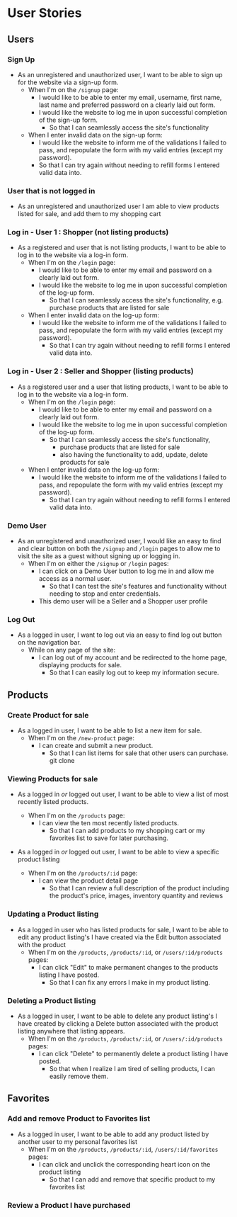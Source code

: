 # User Stories

## Users

### Sign Up

* As an unregistered and unauthorized user, I want to be able to sign up for the website via a sign-up form.
  * When I'm on the `/signup` page:
    * I would like to be able to enter my email, username, first name, last name and preferred password on a clearly laid out form.
    * I would like the website to log me in upon successful completion of the sign-up form.
      * So that I can seamlessly access the site's functionality
  * When I enter invalid data on the sign-up form:
    * I would like the website to inform me of the validations I failed to pass, and repopulate the form with my valid entries (except my password).
    * So that I can try again without needing to refill forms I entered valid data into.

### User that is not logged in
* As an unregistered and unauthorized user I am able to view products listed for sale, and add them to my shopping cart


### Log in - User 1 : Shopper (not listing products)

* As a registered and user that is not listing products, I want to be able to log in to the website via a log-in form.
  * When I'm on the `/login` page:
    * I would like to be able to enter my email and password on a clearly laid out form.
    * I would like the website to log me in upon successful completion of the log-up form.
      * So that I can seamlessly access the site's functionality, e.g. purchase products that are listed for sale
  * When I enter invalid data on the log-up form:
    * I would like the website to inform me of the validations I failed to pass, and repopulate the form with my valid entries (except my password).
      * So that I can try again without needing to refill forms I entered valid data into.

### Log in - User 2 : Seller and Shopper (listing products)

* As a registered user and a user that listing products, I want to be able to log in to the website via a log-in form.
  * When I'm on the `/login` page:
    * I would like to be able to enter my email and password on a clearly laid out form.
    * I would like the website to log me in upon successful completion of the log-up form.
      * So that I can seamlessly access the site's functionality, 
        * purchase products that are listed for sale
        * also having the functionality to add, update, delete products for sale
  * When I enter invalid data on the log-up form:
    * I would like the website to inform me of the validations I failed to pass, and repopulate the form with my valid entries (except my password).
      * So that I can try again without needing to refill forms I entered valid data into.

### Demo User

* As an unregistered and unauthorized user, I would like an easy to find and clear button on both the `/signup` and `/login` pages to allow me to visit the site as a guest without signing up or logging in.
  * When I'm on either the `/signup` or `/login` pages:
    * I can click on a Demo User button to log me in and allow me access as a normal user.
      * So that I can test the site's features and functionality without needing to stop and enter credentials.
    * This demo user will be a Seller and a Shopper user profile

### Log Out

* As a logged in user, I want to log out via an easy to find log out button on the navigation bar.
  * While on any page of the site:
    * I can log out of my account and be redirected to the home page, displaying products for sale.
      * So that I can easily log out to keep my information secure.

## Products

### Create Product for sale

* As a logged in user, I want to be able to list a new item for sale.
  * When I'm on the `/new-product` page:
    * I can create and submit a new product.
      * So that I can list items for sale that other users can purchase.
git clone
### Viewing Products for sale

* As a logged in _or_ logged out user, I want to be able to view a list of most recently listed products.
  * When I'm on the `/products` page:
    * I can view the ten most recently listed products.
      * So that I can add products to my shopping cart or my favorites list to save for later purchasing.

* As a logged in _or_ logged out user, I want to be able to view a specific product listing
  * When I'm on the `/products/:id` page:
    * I can view the product detail page 
      * So that I can review a full description of the product including the product's price, images, inventory quantity and reviews

### Updating a Product listing

* As a logged in user who has listed products for sale, I want to be able to edit any product listing's I have created via the Edit button associated with the product
  * When I'm on the `/products`, `/products/:id`, or `/users/:id/products` pages:
    * I can click "Edit" to make permanent changes to the products listing I have posted.
      * So that I can fix any errors I make in my product listing.

### Deleting a Product listing

* As a logged in user, I want to be able to delete any product listing's I have created by clicking a Delete button associated with the product listing anywhere that listing appears.
  * When I'm on the `/products`, `/products/:id`, or `/users/:id/products` pages:
    * I can click "Delete" to permanently delete a product listing I have posted.
      * So that when I realize I am tired of selling products, I can easily remove them.

## Favorites

### Add and remove Product to Favorites list

* As a logged in user, I want to be able to add any product listed by another user to my personal favorites list
  * When I'm on the `/products`, `/products/:id`, `/users/:id/favorites` pages:
    * I can click and unclick the corresponding heart icon on the product listing 
      * So that I can add and remove that specific product to my favorites list 

### Review a Product I have purchased


